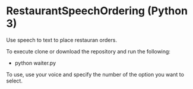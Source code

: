 # RestaurantSpeechOrdering (Python 3)
Use speech to text to place restauran orders.

To execute clone or download the repository and run the following:

  - python waiter.py
  
To use, use your voice and specify the number of the option you want to select. 

